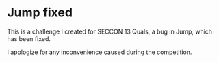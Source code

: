 # Jump fixed

This is a challenge I created for SECCON 13 Quals, a bug in Jump, which has been fixed.

I apologize for any inconvenience caused during the competition.

